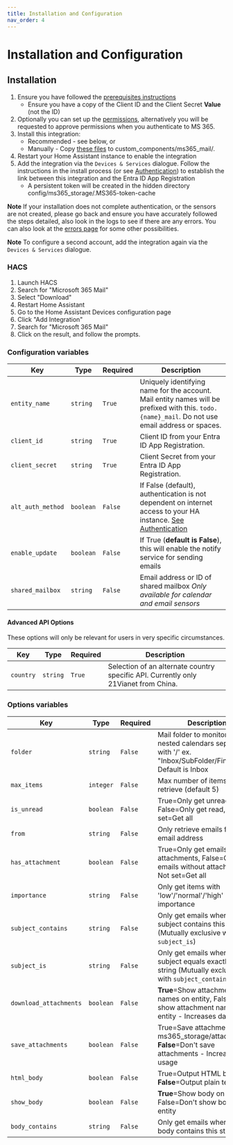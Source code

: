 ```yaml
---
title: Installation and Configuration
nav_order: 4
---
```


# Installation and Configuration
## Installation
1. Ensure you have followed the [prerequisites instructions](./prerequisites.md)
    * Ensure you have a copy of the Client ID and the Client Secret **Value** (not the ID)
1. Optionally you can set up the [permissions](./permissions.md), alternatively you will be requested to approve permissions when you authenticate to MS 365.
1. Install this integration:
    * Recommended - see below, or
    * Manually - Copy [these files](https://github.com/RogerSelwyn/MS365-ToDo/tree/main/custom_components/ms365_mail) to custom_components/ms365_mail/.
1. Restart your Home Assistant instance to enable the integration
1. Add the integration via the `Devices & Services` dialogue. Follow the instructions in the install process (or see [Authentication](./authentication.md)) to establish the link between this integration and the Entra ID App Registration
    * A persistent token will be created in the hidden directory config/ms365_storage/.MS365-token-cache

**Note** If your installation does not complete authentication, or the sensors are not created, please go back and ensure you have accurately followed the steps detailed, also look in the logs to see if there are any errors. You can also look at the [errors page](./errors.md) for some other possibilities.

**Note** To configure a second account, add the integration again via the `Devices & Services` dialogue.

### HACS

1. Launch HACS
1. Search for "Microsoft 365 Mail"
1. Select "Download"
1. Restart Home Assistant
1. Go to the Home Assistant Devices configuration page
1. Click "Add Integration"
1. Search for "Microsoft 365 Mail"
1. Click on the result, and follow the prompts.


### Configuration variables

Key | Type | Required | Description
-- | -- | -- | --
`entity_name` | `string` | `True` | Uniquely identifying name for the account. Mail entity names will be prefixed with this. `todo.{name}_mail`. Do not use email address or spaces.
`client_id` | `string` | `True` | Client ID from your Entra ID App Registration.
`client_secret` | `string` | `True` | Client Secret from your Entra ID App Registration.
`alt_auth_method` | `boolean` | `False` | If False (default), authentication is not dependent on internet access to your HA instance. [See Authentication](./authentication.md)
`enable_update` | `boolean` | `False` | If True (**default is False**), this will enable the notify service for sending emails
`shared_mailbox` | `string` | `False` | Email address or ID of shared mailbox *Only available for calendar and email sensors*

#### Advanced API Options

 These options will only be relevant for users in very specific circumstances.

 Key | Type | Required | Description
 -- | -- | -- | --
 `country` | `string` | `True` | Selection of an alternate country specific API. Currently only 21Vianet from China.

### Options variables

Key | Type | Required | Description
-- | -- | -- | --
`folder` | `string` | `False` | Mail folder to monitor, for nested calendars separate with '/' ex. "Inbox/SubFolder/FinalFolder" Default is Inbox
`max_items` | `integer` | `False` | Max number of items to retrieve (default 5)
`is_unread` | `boolean` | `False` | True=Only get unread, False=Only get read, Not set=Get all
`from` | `string` | `False` | Only retrieve emails from this email address
`has_attachment` | `boolean` | `False` | True=Only get emails with attachments, False=Only get emails without attachments, Not set=Get all
`importance` | `string` | `False` | Only get items with 'low'/'normal'/'high' importance
`subject_contains` | `string` | `False` | Only get emails where the subject contains this string (Mutually exclusive with `subject_is`)
`subject_is` | `string` | `False` | Only get emails where the subject equals exactly this string (Mutually exclusive with `subject_contains`)
`download_attachments` | `boolean` | `False` | **True**=Show attachment names on entity, False=Don't show attachment names on entity - Increases data usage
`save_attachments` | `boolean` | `False` | True=Save attachments (to ms365_storage/attachments), **False**=Don't save attachments - Increases data usage
`html_body` | `boolean` | `False` | True=Output HTML body, **False**=Output plain text body
`show_body` | `boolean` | `False` | **True**=Show body on entity, False=Don't show body on entity
`body_contains` | `string` | `False` | Only get emails where the body contains this string
